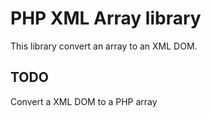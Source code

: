 # PHP XML Array library

This library convert an array to an XML DOM.

## TODO

Convert a XML DOM to a PHP array
